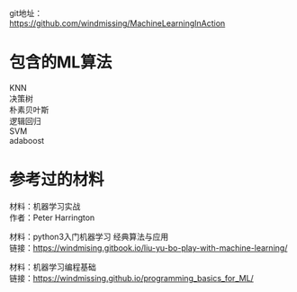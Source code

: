 git地址：  
https://github.com/windmissing/MachineLearningInAction

# 包含的ML算法

KNN  
决策树  
朴素贝叶斯  
逻辑回归  
SVM  
adaboost

# 参考过的材料

材料：机器学习实战  
作者：Peter Harrington  

材料：python3入门机器学习 经典算法与应用  
链接：https://windmising.gitbook.io/liu-yu-bo-play-with-machine-learning/

材料：机器学习编程基础  
链接：https://windmissing.github.io/programming_basics_for_ML/
